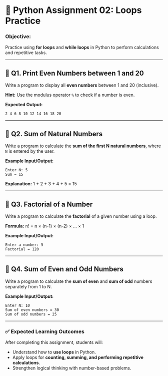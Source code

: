 # 🔁 **Python Assignment 02: Loops Practice**

### **Objective:**

Practice using **for loops** and **while loops** in Python to perform calculations and repetitive tasks.

---

## 🧩 **Q1. Print Even Numbers between 1 and 20**

Write a program to display all **even numbers** between 1 and 20 (inclusive).

**Hint:**
Use the modulus operator `%` to check if a number is even.

**Expected Output:**

```
2 4 6 8 10 12 14 16 18 20
```

---

## 🧩 **Q2. Sum of Natural Numbers**

Write a program to calculate the **sum of the first N natural numbers**, where `N` is entered by the user.

**Example Input/Output:**

```
Enter N: 5
Sum = 15
```

**Explanation:**
1 + 2 + 3 + 4 + 5 = 15

---

## 🧩 **Q3. Factorial of a Number**

Write a program to calculate the **factorial** of a given number using a loop.

**Formula:**
n! = n × (n-1) × (n-2) × … × 1

**Example Input/Output:**

```
Enter a number: 5
Factorial = 120
```

---

## 🧩 **Q4. Sum of Even and Odd Numbers**

Write a program to calculate the **sum of even** and **sum of odd** numbers separately from 1 to N.

**Example Input/Output:**

```
Enter N: 10
Sum of even numbers = 30
Sum of odd numbers = 25
```

---

### ✅ **Expected Learning Outcomes**

After completing this assignment, students will:

* Understand how to **use loops** in Python.
* Apply loops for **counting, summing, and performing repetitive calculations**.
* Strengthen logical thinking with number-based problems.
